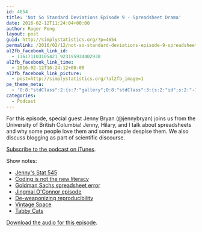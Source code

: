 ```yaml
---
id: 4654
title: 'Not So Standard Deviations Episode 9 - Spreadsheet Drama'
date: 2016-02-12T11:24:04+00:00
author: Roger Peng
layout: post
guid: http://simplystatistics.org/?p=4654
permalink: /2016/02/12/not-so-standard-deviations-episode-9-spreadsheet-drama/
al2fb_facebook_link_id:
  - 136171103105421_923195934402930
al2fb_facebook_link_time:
  - 2016-02-12T16:24:12+00:00
al2fb_facebook_link_picture:
  - post=http://simplystatistics.org/?al2fb_image=1
pe_theme_meta:
  - 'O:8:"stdClass":2:{s:7:"gallery";O:8:"stdClass":3:{s:2:"id";s:2:"-1";s:5:"width";s:0:"";s:6:"height";s:0:"";}s:5:"video";O:8:"stdClass":1:{s:2:"id";s:2:"-1";}}'
categories:
  - Podcast
---
```

For this episode, special guest Jenny Bryan (@jennybryan) joins us from the University of British Columbia! Jenny, Hilary, and I talk about spreadsheets and why some people love them and some people despise them. We also discuss blogging as part of scientific discourse.

[Subscribe to the podcast on iTunes](https://itunes.apple.com/us/podcast/not-so-standard-deviations/id1040614570).

Show notes:

  * [Jenny's Stat 545](http://stat545-ubc.github.io/)
  * [Coding is not the new literacy](http://goo.gl/VvFyXz)
  * [Goldman Sachs spreadsheet error](https://goo.gl/mC0Qz9)
  * [Jingmai O'Connor episode](https://goo.gl/hNloVr)
  * [De-weaponizing reproducibility](http://goo.gl/IYDwn1)
  * [Vintage Space](https://goo.gl/n02EGP)
  * [Tabby Cats](https://goo.gl/H3YgV6)

[Download the audio for this episode](https://soundcloud.com/nssd-podcast/episode-9-spreadsheet-drama).